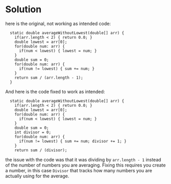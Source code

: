 # Solution
here is the original, not working as intended code:
```
  static double averageWithoutLowest(double[] arr) {
    if(arr.length < 2) { return 0.0; }
    double lowest = arr[0];
    for(double num: arr) {
      if(num < lowest) { lowest = num; }
    }
    double sum = 0;
    for(double num: arr) {
      if(num != lowest) { sum += num; }
    }
    return sum / (arr.length - 1);
  }
```
And here is the code fixed to work as intended:
```
  static double averageWithoutLowest(double[] arr) {
    if(arr.length < 2) { return 0.0; }
    double lowest = arr[0];
    for(double num: arr) {
      if(num < lowest) { lowest = num; }
    }
    double sum = 0;
    int divisor = 0;
    for(double num: arr) {
      if(num != lowest) { sum += num; divisor += 1; }
    }
    return sum / (divisor);
```
the issue with the code was that it was dividing by `arr.length - 1` instead of the number of numbers you are averaging. 
Fixing this requires you create a number, in this case `Divisor` that tracks how many numbers you are actually using for the average.
